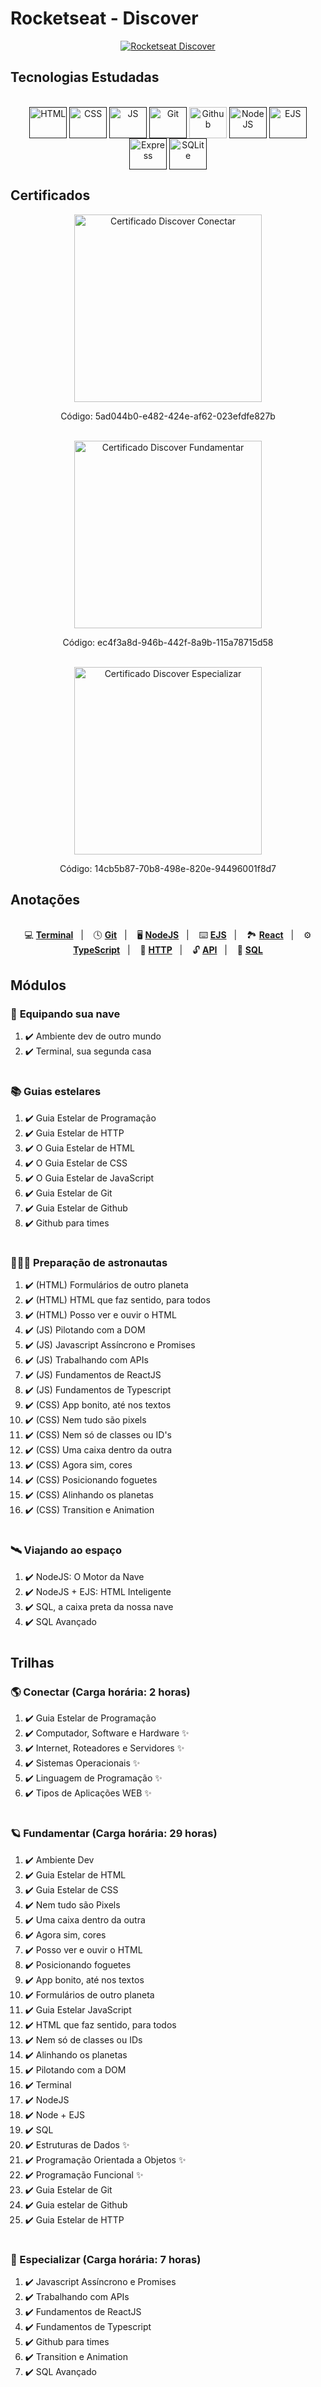 # Rocketseat - Discover

<div align="center">
<a href="https://github.com/shelldonryan/discover-rocketseat">

![Rocketseat Discover](./images/rocketseat_discover_dark.png)

</a>
</div>

## Tecnologias Estudadas

<div style="display: inline_block" align="center"><br>
  <a href=""><img align="center" alt="HTML" height="50" width="60" src="./assets/html-5-logo-svgrepo-com.svg"></a>
  <a href=""><img align="center" alt="CSS" height="50" width="60" src="./assets/css-svgrepo-com.svg"></a>
  <a href=""><img align="center" alt="JS" height="50" width="60" src="./assets//javascript-logo-svgrepo-com.svg"></a>
  <a href=""><img align="center" alt="Git" height="50" width="60" src="./assets/git-icon-logo-svgrepo-com.svg"></a>
  <a href="https://github.com/shelldonryan"><img align="center" alt="Github" height="50" width="60" src="./assets//brand-github-svgrepo-com.svg"></a>
  <a href=""><img align="center" alt="NodeJS" height="50" width="60" src="./assets/node-js-svgrepo-com.svg"></a>
  <a href=""><img align="center" alt="EJS" height="50" width="60" src="./assets/ejs-svgrepo-com.svg"></a>
  <a href=""><img align="center" alt="Express" height="50" width="60" src="./assets/express-svgrepo-com.svg"></a>
  <a href=""><img align="center" alt="SQLite" height="50" width="60" src="./assets/sqlite-svgrepo-com.svg"></a>
</div>

## Certificados

<div align="center">
  <a href="https://app.rocketseat.com.br/certificates/5ad044b0-e482-424e-af62-023efdfe827b">
    <img height="300px" alt="Certificado Discover Conectar" src="./images/certificate-discover-conectar.png">
  </a>
  <p>Código: 5ad044b0-e482-424e-af62-023efdfe827b</p>
  <br>
  <a href="https://app.rocketseat.com.br/certificates/ec4f3a8d-946b-442f-8a9b-115a78715d58">
    <img height="300px" alt="Certificado Discover Fundamentar" src="./images/certificate-discover-fundamentar.png">
  </a>
  <p>Código: ec4f3a8d-946b-442f-8a9b-115a78715d58</p>
  <br>
  <a href="https://app.rocketseat.com.br/certificates/14cb5b87-70b8-498e-820e-94496001f8d7">
    <img height="300px" alt="Certificado Discover Especializar" src="./images/certificate-discover-especializar.png">
  </a>
  <p>Código: 14cb5b87-70b8-498e-820e-94496001f8d7</p>
    
</div>

## Anotações

<div align="center"><br>
  💻 <a href="/Starter-Terminal/terminal.md"><strong>Terminal</strong></a>&nbsp;&nbsp; | &nbsp;&nbsp;
  🕓 <a href="/Starter-Git/git.md"><strong>Git</strong></a>&nbsp;&nbsp; | &nbsp;&nbsp;
  🖥️ <a href="/Starter-NodeJS/node.md"><strong>NodeJS</strong></a>&nbsp;&nbsp; | &nbsp;&nbsp;
  ⌨️ <a href="/Starter-NodeJS/node_ejs.md"><strong>EJS</strong></a>&nbsp;&nbsp; | &nbsp;&nbsp;
  🏞️ <a href="/Starter-React/react.md"><strong>React</strong></a>&nbsp;&nbsp; | &nbsp;&nbsp;
  ⚙️ <a href="/Starter-Typescript/typescript.md"><strong>TypeScript</strong></a>&nbsp;&nbsp; | &nbsp;&nbsp;
  🔑 <a href="/Starter-HTTP/http.md"><strong>HTTP</strong></a>&nbsp;&nbsp; | &nbsp;&nbsp;
  🔓 <a href="/Starter-API/api.md"><strong>API</strong></a>&nbsp;&nbsp; | &nbsp;&nbsp;
  💾 <a href="/Starter-SQL/sql.md"><strong>SQL</strong></a>
</div>

## Módulos

<!-- ❌✔️ -->

### 🚀 **Equipando sua nave**

1. ✔️ Ambiente dev de outro mundo
1. ✔️ Terminal, sua segunda casa

#

### 📚 **Guias estelares**

1. ✔️ Guia Estelar de Programação
1. ✔️ Guia Estelar de HTTP
1. ✔️ O Guia Estelar de HTML
1. ✔️ O Guia Estelar de CSS
1. ✔️ O Guia Estelar de JavaScript
1. ✔️ Guia Estelar de Git
1. ✔️ Guia Estelar de Github
1. ✔️ Github para times

#

### 👨🏽‍🚀 **Preparação de astronautas**

1. ✔️ (HTML) Formulários de outro planeta
1. ✔️ (HTML) HTML que faz sentido, para todos
1. ✔️ (HTML) Posso ver e ouvir o HTML
1. ✔️ (JS) Pilotando com a DOM
1. ✔️ (JS) Javascript Assíncrono e Promises
1. ✔️ (JS) Trabalhando com APIs
1. ✔️ (JS) Fundamentos de ReactJS
1. ✔️ (JS) Fundamentos de Typescript
1. ✔️ (CSS) App bonito, até nos textos
1. ✔️ (CSS) Nem tudo são pixels
1. ✔️ (CSS) Nem só de classes ou ID's
1. ✔️ (CSS) Uma caixa dentro da outra
1. ✔️ (CSS) Agora sim, cores
1. ✔️ (CSS) Posicionando foguetes
1. ✔️ (CSS) Alinhando os planetas
1. ✔️ (CSS) Transition e Animation

#

### 🛰️ **Viajando ao espaço**

1. ✔️ NodeJS: O Motor da Nave
1. ✔️ NodeJS + EJS: HTML Inteligente
1. ✔️ SQL, a caixa preta da nossa nave
1. ✔️ SQL Avançado

#

<div align="center">
<a href="https://github.com/shelldonryan/discover-rocketseat">

</a>
</div>

## Trilhas

<!-- ❌✔️ -->

### 🌎 Conectar (Carga horária: 2 horas)

1. ✔️ Guia Estelar de Programação
1. ✔️ Computador, Software e Hardware ✨
1. ✔️ Internet, Roteadores e Servidores ✨
1. ✔️ Sistemas Operacionais ✨
1. ✔️ Linguagem de Programação ✨
1. ✔️ Tipos de Aplicações WEB ✨

#

### 🪐 Fundamentar (Carga horária: 29 horas)

1. ✔️ Ambiente Dev
1. ✔️ Guia Estelar de HTML
1. ✔️ Guia Estelar de CSS
1. ✔️ Nem tudo são Pixels
1. ✔️ Uma caixa dentro da outra
1. ✔️ Agora sim, cores
1. ✔️ Posso ver e ouvir o HTML
1. ✔️ Posicionando foguetes
1. ✔️ App bonito, até nos textos
1. ✔️ Formulários de outro planeta
1. ✔️ Guia Estelar JavaScript
1. ✔️ HTML que faz sentido, para todos
1. ✔️ Nem só de classes ou IDs
1. ✔️ Alinhando os planetas
1. ✔️ Pilotando com a DOM
1. ✔️ Terminal
1. ✔️ NodeJS
1. ✔️ Node + EJS
1. ✔️ SQL
1. ✔️ Estruturas de Dados  ✨
1. ✔️ Programação Orientada a Objetos ✨
1. ✔️ Programação Funcional ✨
1. ✔️ Guia Estelar de Git
1. ✔️ Guia estelar de Github
1. ✔️ Guia Estelar de HTTP

#

### 🌌 Especializar (Carga horária: 7 horas)

1. ✔️ Javascript Assíncrono e Promises
1. ✔️ Trabalhando com APIs
1. ✔️ Fundamentos de ReactJS
1. ✔️ Fundamentos de Typescript
1. ✔️ Github para times
1. ✔️ Transition e Animation
1. ✔️ SQL Avançado







